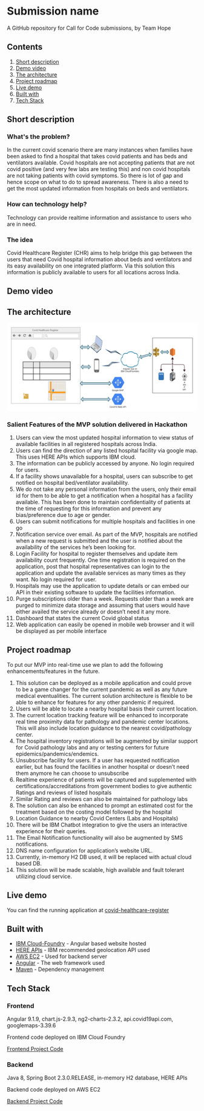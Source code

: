 # Submission name

A GitHub repository for Call for Code submissions, by Team Hope

## Contents

1. [Short description](#short-description)
1. [Demo video](#demo-video)
1. [The architecture](#the-architecture)
1. [Project roadmap](#project-roadmap)
1. [Live demo](#live-demo)
1. [Built with](#built-with)
1. [Tech Stack](#tech-stack)

## Short description

### What's the problem?

In the current covid scenario there are many instances when families have been asked to find a hospital that takes covid patients and has beds and ventilators available. Covid hospitals are not accepting patients that are not covid positive (and very few labs are testing this) and non covid hospitals are not taking patients with covid symptoms. So there is lot of gap and hence scope on what to do to spread awareness. There is also a need to get the most updated information from hospitals on beds and ventilators. 

### How can technology help?

Technology can provide realtime information and assistance to users who are in need.

### The idea

Covid Healthcare Register (CHR) aims to help bridge this gap between the users that need Covid hospital information about beds and ventilators and its easy availability on one integrated platform. Via this solution this information is publicly available to users for all locations across India.

## Demo video



## The architecture

![Architecture](CHR-Architecture.png)

### Salient Features of the MVP solution delivered in Hackathon

1.	Users can view the most updated hospital information to view status of available facilities in all registered hospitals across India.
2.	Users can find the direction of any listed hospital facility via google map. This uses HERE APIs which supports IBM cloud.
3.	The information can be publicly accessed by anyone. No login required for users.
4.	If a facility shows unavailable for a hospital, users can subscribe to get notified on hospital bed/ventilator availability. 
5.	We do not take any personal information from the users, only their email id for them to be able to get a notification when a hospital has a facility available. This has been done to maintain confidentiality of patients at the time of requesting for this information and prevent any bias/preference due to age or gender.
6.	Users can submit notifications for multiple hospitals and facilities in one go
7.	Notification service over email. As part of the MVP, hospitals are notified when a new request is submitted and the user is notified about the availability of the services he’s been looking for. 
8.	Login Facility for hospital to register themselves and update item availability count frequently. One time registration is required on the application, post that hospital representatives can login to the application and update the available services as many times as they want. No login required for user.
9.	Hospitals may use the application to update details or can embed our API in their existing software to update the facilities information.
10.	Purge subscriptions older than a week. Requests older than a week are purged to minimize data storage and assuming that users would have either availed the service already or doesn’t need it any more.
11.	Dashboard that states the current Covid global status
12.	Web application can easily be opened in mobile web browser and it will be displayed as per mobile interface

## Project roadmap

To put our MVP into real-time use we plan to add the following enhancements/features in the future.

1.	This solution can be deployed as a mobile application and could prove to be a game changer for the current pandemic as well as any future medical eventualities. The current solution architecture is flexible to be able to enhance for features for any other pandemic if required.
2.	Users will be able to locate a nearby hospital basis their current location. 
3.	The current location tracking feature will be enhanced to incorporate real time proximity data for pathology and pandemic center locations. This will also include location guidance to the nearest covid/pathology center.
4.	The hospital inventory registrations will be augmented by similar support for Covid pathology labs and any or testing centers for future epidemics/pandemics/endemics.
5.	Unsubscribe facility for users. If a user has requested notification earlier, but has found the facilities in another hospital or doesn’t need them anymore he can choose to unsubscribe 
6.	Realtime experience of patients will be captured and supplemented with certifications/accreditations from government bodies to give authentic Ratings and reviews of listed hospitals 
7.	Similar Rating and reviews can also be maintained for pathology labs 
8.	The solution can also be enhanced to prompt an estimated cost for the treatment based on the costing model followed by the hospital 
9.	Location Guidance to nearby Covid Centers (Labs and Hospitals)
10.	There will be IBM Chatbot integration to give the users an interactive experience for their queries.
11.	The Email Notification functionality will also be augmented by SMS notifications.
12.	DNS name configuration for application’s website URL.
13.	Currently, in-memory H2 DB used, it will be replaced with actual cloud based DB.
14.	This solution will be made scalable, high available and fault tolerant utilizing cloud service.

## Live demo

You can find the running application at [covid-healthcare-register](http://covid-healthcare-register-wit2020.eu-gb.mybluemix.net/)

## Built with

* [IBM Cloud-Foundry](https://www.ibm.com/cloud/cloud-foundry) - Angular based website hosted
* [HERE APIs](https://developer.here.com/develop/rest-apis) - IBM recommended geolocation API used
* [AWS EC2](https://aws.amazon.com/ec2/) - Used for backend server
* [Angular](https://angular.io/) - The web framework used
* [Maven](https://maven.apache.org/) - Dependency management

## Tech Stack

### Frontend

Angular 9.1.9, chart.js-2.9.3, ng2-charts-2.3.2, api.covid19api.com, googlemaps-3.39.6

Frontend code deployed on IBM Cloud Foundry

[Frontend Project Code](https://github.com/Neptune212/Covid-Healthcare-Register-UI)

### Backend

Java 8, Spring Boot 2.3.0.RELEASE, in-memory H2 database, HERE APIs

Backend code deployed on AWS EC2

[Backend Project Code](https://github.com/Neptune212/Covid-HealthCare-Register-BE )